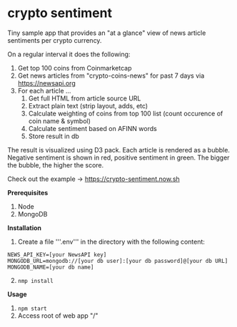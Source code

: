 # crypto sentiment

Tiny sample app that provides an "at a glance" view of news article sentiments per crypto currency. 

On a regular interval it does the following:

1. Get top 100 coins from Coinmarketcap
2. Get news articles from "crypto-coins-news" for past 7 days via https://newsapi.org
3. For each article ...
    1. Get full HTML from article source URL
    2. Extract plain text (strip layout, adds, etc)
    3. Calculate weighting of coins from top 100 list (count occurence of coin name & symbol)
    4. Calculate sentiment based on AFINN words
    5. Store result in db

The result is visualized using D3 pack. Each article is rendered as a bubble. Negative sentiment is shown in red, positive sentiment in green. The bigger the bubble, the higher the score. 

Check out the example -> https://crypto-sentiment.now.sh

**Prerequisites**

1. Node
2. MongoDB

**Installation**

1. Create a file '''.env''' in the directory with the following content:

```
NEWS_API_KEY=[your NewsAPI key]
MONGODB_URL=mongodb://[your db user]:[your db password]@[your db URL]
MONGODB_NAME=[your db name]
```

2. `nmp install`

**Usage**

1. `npm start`
2. Access root of web app "/"


 
